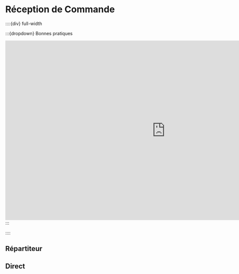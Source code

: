 # Réception de Commande

::::{div} full-width

:::{dropdown} Bonnes pratiques

<iframe src="https://groupewelcoop-my.sharepoint.com/personal/vincent_deguin_equasens_com/_layouts/15/Doc.aspx?sourcedoc={63ede352-16eb-41c7-9a7a-9b402f460319}&amp;action=embedview&amp;wdAr=1.6" width="1000px" height="563px" frameborder="0">Ceci est un document <a target="_blank" href="https://office.com">Microsoft Office</a> incorporé, avec <a target="_blank" href="https://office.com/webapps">Office</a>.</iframe>
:::

::::

## Répartiteur



## Direct